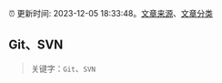 :alarm_clock: 更新时间: 2023-12-05 18:33:48。[文章来源](/README.md)、[文章分类](/TAGS.md)

## Git、SVN


> 关键字：`Git`、`SVN`



